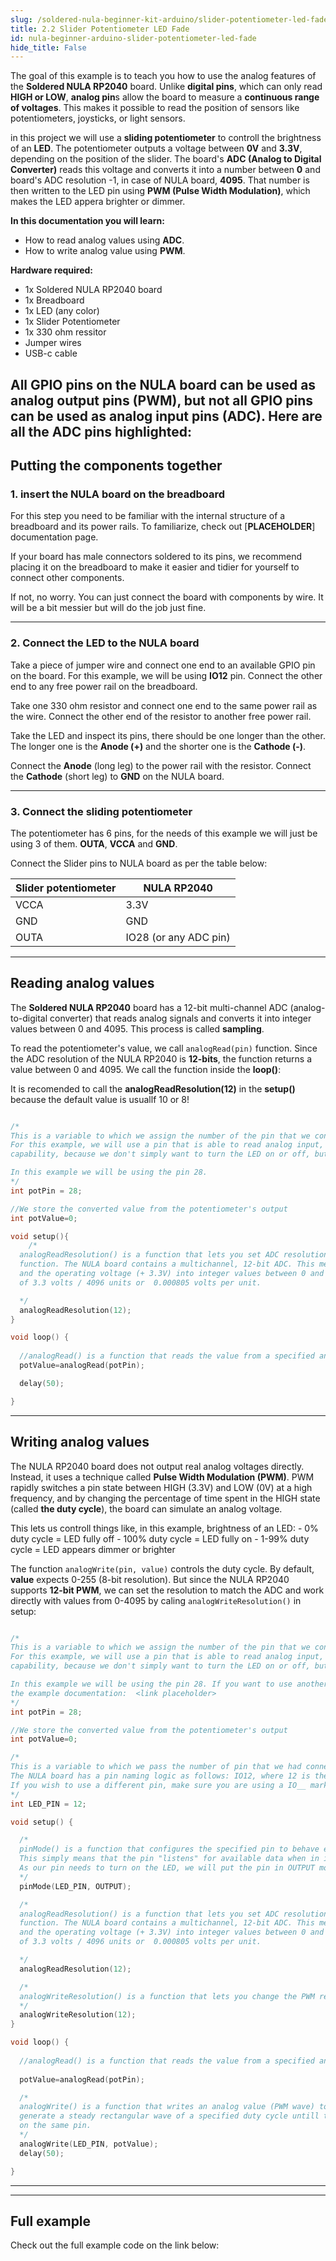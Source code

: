 ```yaml
---
slug: /soldered-nula-beginner-kit-arduino/slider-potentiometer-led-fade
title: 2.2 Slider Potentiometer LED Fade
id: nula-beginner-arduino-slider-potentiometer-led-fade
hide_title: False
---
```


<CenteredImage src="/img/under_construction.png" alt="placeholder" caption="Full example video" width="600px"/>

The goal of this example is to teach you how to use the analog features of the **Soldered NULA RP2040** board. Unlike **digital pins**, which can only read **HIGH or LOW**, **analog pin**s allow the board to measure a **continuous range of voltages**. This makes it possible to read the position of sensors like potentiometers, joysticks, or light sensors.

in this project we will use a **sliding potentiometer** to controll the brightness of an **LED**. The potentiometer outputs a voltage between **0V** and **3.3V**, depending on the position of the slider. The board's **ADC (Analog to Digital Converter)** reads this voltage and converts it into a number between **0** and board's ADC resolution -1, in case of NULA board, **4095**. That number is then written to the LED pin using **PWM (Pulse Width Modulation)**, which makes the LED appera brighter or dimmer.

<SuccessBox>

**In this documentation you will learn:**
  - How to read analog values using **ADC**.
  - How to write analog value using **PWM**.
</SuccessBox>

**Hardware required:**
  - 1x Soldered NULA RP2040 board
  - 1x Breadboard
  - 1x LED (any color)
  - 1x Slider Potentiometer
  - 1x 330 ohm ressitor
  - Jumper wires
  - USB-c cable

<CenteredImage src="/img/under_construction.png" alt="placeholder" caption="All components that are needed" width="600px"/>

<InfoBox>All GPIO pins on the NULA board can be used as analog output pins (PWM), but not all GPIO pins can be used as analog input pins (ADC). Here are all the ADC pins highlighted:</InfoBox>
<CenteredImage src="/img/under_construction.png" alt="placeholder" caption="All ADC pins highlighted" width="600px"/>
---

## Putting the components together

### 1. insert the NULA board on the breadboard
<InfoBox>For this step you need to be familiar with the internal structure of a breadboard and its power rails. To familiarize, check out [**PLACEHOLDER**] documentation page.</InfoBox>

If your board has male connectors soldered to its pins, we recommend placing it on the breadboard to make it easier and tidier for yourself to connect other components.

<CenteredImage src="/img/under_construction.png" alt="NULA on breadboard" caption="NULA on breadboard" width="600px"/>

If not, no worry. You can just connect the board with components by wire. It will be a bit messier but will do the job just fine.

---

### 2. Connect the LED to the NULA board
Take a piece of jumper wire and connect one end to an available GPIO pin on the board. For this example, we will be using **IO12** pin. Connect the other end to any free power rail on the breadboard.

<CenteredImage src="/img/under_construction.png" alt="LED wiring 1" caption="LED connection step 1" width="600px"/>

Take one 330 ohm resistor and connect one end to the same power rail as the wire. Connect the other end of the resistor to another free power rail.  

<CenteredImage src="/img/under_construction.png" alt="LED wiring 2" caption="LED connection step 2" width="600px"/>

Take the LED and inspect its pins, there should be one longer than the other. The longer one is the **Anode (+)** and the shorter one is the **Cathode (-)**.

<CenteredImage src="/img/nula-beginner-kit-arduino/led.jpg" alt="LED pins marked" caption="LED pins" width="600px"/>

Connect the **Anode** (long leg) to the power rail with the resistor. Connect the **Cathode** (short leg) to **GND** on the NULA board.

---

### 3. Connect the sliding potentiometer
The potentiometer has 6 pins, for the needs of this example we will just be using 3 of them. **OUTA**, **VCCA** and **GND**.

<CenteredImage src="/img/under_construction.png" alt="pot pins up close" caption="pot con step 1" width="600px"/>

Connect the Slider pins to NULA board as per the table below:

| **Slider potentiometer** 	| **NULA RP2040** 	|
|---	|---	|
| VCCA 	| 3.3V 	|
| GND 	| GND 	|
| OUTA 	| IO28 (or any ADC pin) 	|

<CenteredImage src="/img/under_construction.png" alt="potentiometer connections" caption="pot con step 2" width="600px"/>

---

## Reading analog values
The **Soldered NULA RP2040** board has a 12-bit multi-channel ADC (analog-to-digital converter) that reads analog signals and converts it into integer values between 0 and 4095. This process is called **sampling**.

<CenteredImage src="/img/nula-beginner-kit-arduino/ADC-sampling-graph.png" alt="ADC sampling" caption="Visualisation of ADC sampling" />

To read the potentiometer's value, we call `analogRead(pin)` function. Since the ADC resolution of the NULA RP2040 is **12-bits**, the function returns a value between 0 and 4095. We call the function inside the **loop()**:

<InfoBox>It is recomended to call the **analogReadResolution(12)** in the **setup()** because the default value is usuallf 10 or 8!</InfoBox>

```cpp

/*
This is a variable to which we assign the number of the pin that we connected the sliding potentiometer's output to.
For this example, we will use a pin that is able to read analog input, pins that have Analog-Digital Converter (ADC)
capability, because we don't simply want to turn the LED on or off, but control its brightness gradually.

In this example we will be using the pin 28.
*/
int potPin = 28;

//We store the converted value from the potentiometer's output
int potValue=0;

void setup(){
    /*
  analogReadResolution() is a function that lets you set ADC resolution (in bits) of the value returned by analogRead()
  function. The NULA board contains a multichannel, 12-bit ADC. This means that it will map input voltages between 0
  and the operating voltage (+ 3.3V) into integer values between 0 and 4095. This yields a resolution between readings
  of 3.3 volts / 4096 units or  0.000805 volts per unit.

  */
  analogReadResolution(12);
}

void loop() {
  
  //analogRead() is a function that reads the value from a specified analog input pin. 
  potValue=analogRead(potPin);

  delay(50);

}
```

---


## Writing analog values

The NULA RP2040 board does not output real analog voltages directly. Instead, it uses a technique called **Pulse Width Modulation (PWM)**. PWM rapidly switches a pin state between HIGH (3.3V) and LOW (0V) at a high frequency, and by changing the percentage of time spent in the HIGH state (called **the duty cycle**), the board can simulate an analog voltage.

<CenteredImage src="/img/nula-beginner-kit-arduino/pwm-explained.png" alt="PWM visualized" caption="PWM visualization" />

This lets us controll things like, in this example, brightness of an LED:
    - 0% duty cycle = LED fully off
    - 100% duty cycle = LED fully on
    - 1-99% duty cycle = LED appears dimmer or brighter

The function `analogWrite(pin, value)` controls the duty cycle. By default, **value** expects 0-255 (8-bit resolution). But since the NULA RP2040 supports **12-bit PWM**, we can set the resolution to match the ADC and work directly with values from 0-4095 by caling `analogWriteResolution()` in setup:

```cpp

/*
This is a variable to which we assign the number of the pin that we connected the sliding potentiometer's output to.
For this example, we will use a pin that is able to read analog input, pins that have Analog-Digital Converter (ADC)
capability, because we don't simply want to turn the LED on or off, but control its brightness gradually.

In this example we will be using the pin 28. If you want to use another ADC pin, check out the pinout diagram at
the example documentation:  <link placeholder>
*/
int potPin = 28;

//We store the converted value from the potentiometer's output
int potValue=0;

/*
This is a variable to which we pass the number of pin that we had connected the LED to. 
The NULA board has a pin naming logic as follows: IO12, where 12 is the number that we give to the variable.
If you wish to use a different pin, make sure you are using a IO__ marked pin. 
*/
int LED_PIN = 12;

void setup() {

  /*
  pinMode() is a function that configures the specified pin to behave either as an input or in this case as an output.
  This simply means that the pin "listens" for available data when in input mode, and "writes" data when in output mode.
  As our pin needs to turn on the LED, we will put the pin in OUTPUT mode.
  */
  pinMode(LED_PIN, OUTPUT);

  /*
  analogReadResolution() is a function that lets you set ADC resolution (in bits) of the value returned by analogRead()
  function. The NULA board contains a multichannel, 12-bit ADC. This means that it will map input voltages between 0
  and the operating voltage (+ 3.3V) into integer values between 0 and 4095. This yields a resolution between readings
  of 3.3 volts / 4096 units or  0.000805 volts per unit.

  */
  analogReadResolution(12);

  /*
  analogWriteResolution() is a function that lets you change the PWM resolution (in bits). The default 
  */
  analogWriteResolution(12);
}

void loop() {
  
  //analogRead() is a function that reads the value from a specified analog input pin. 
  
  potValue=analogRead(potPin);

  /*
  analogWrite() is a function that writes an analog value (PWM wave) to a pin. After the function is called, the pin will
  generate a steady rectangular wave of a specified duty cycle untill the next call to analogWrite() or digitalRead()
  on the same pin.
  */
  analogWrite(LED_PIN, potValue);
  delay(50);

}
```
---

<CenteredImage src="/img/under_construction.png" alt="placeholder" caption="Full example video" width="600px"/>

---

## Full example
Check out the full example code on the link below:
<QuickLink 
  title="2.2_Slider_Potentiometer_LED_Fade.ino" 
  description="Example that shows how to control LED brightness using a PWM pin and a sliding potentiometer"
  url="https://github.com/SolderedElectronics/Soldered-NULA-Beginner-kit-Arduino-project-examples/blob/main/2_Inputs_and_Basic_interaction/2.2_Slider_Potentiometer_LED_Fade/2.2_Slider_Potentiometer_LED_Fade.ino" 
/>